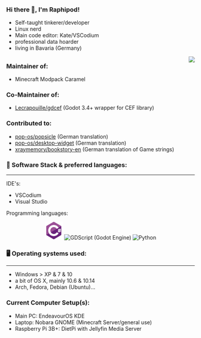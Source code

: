 ### Hi there 👋, I'm Raphipod!

+ Self-taught tinkerer/developer
+ Linux nerd
+ Main code editor: Kate/VSCodium
+ professional data hoarder
+ living in Bavaria (Germany)

<img align="right" src="https://media.tenor.com/images/ccb959edb41a02737755b2209ef7d97a/tenor.gif"/>

<!---

Doesn't work anymore. Pls fix...


<a href="https://github.com/raphipod">
  <img align="center" src="https://github-readme-stats.vercel.app/api?username=raphipod&count_private=true&show_icons=true&theme=onedark&hide_border=true&bg_color=000000&text_color=ffffff&title_color=595E5D" />
</a>
<a href="https://github.com/raphipod">
  <img align="center" src="https://github-readme-stats.vercel.app/api/top-langs/?username=raphipod&layout=compact&langs_count=8&theme=onedark&hide_border=true&bg_color=000000&text_color=ffffff&title_color=595E5D" />
</a>
-->
##

### Maintainer of:
- Minecraft Modpack Caramel

### Co-Maintainer of:
- [Lecrapouille/gdcef](https://github.com/Lecrapouille/gdcef) (Godot 3.4+ wrapper for CEF library)

### Contributed to:

- [pop-os/popsicle](https://github.com/pop-os/popsicle) (German translation)
- [pop-os/desktop-widget](https://github.com/pop-os/desktop-widget) (German translation)
- [xraymemory/bookstory-en](https://github.com/xraymemory/bookstory-en) (German translation of Game strings)

### 🧰  Software Stack & preferred languages:
_________________________________________
IDE's:

- VSCodium
- Visual Studio

Programming languages:

<p align="center">
  <img src="https://raw.githubusercontent.com/devicons/devicon/master/icons/csharp/csharp-original.svg" width="48" title="C#">
  <img src="https://godotengine.org/assets/press/icon_monochrome_dark.png" width="48" title="GDScript (Godot Engine)">
  <img src="https://1000marken.net/wp-content/uploads/2021/01/Python-emblem.svg" width="48" title="Python">
</p> 

### 🖥️ Operating systems used:
_________________________________________
- Windows > XP & 7 & 10
- a bit of OS X, mainly 10.6 & 10.14
- Arch, Fedora, Debian (Ubuntu)...

### Current Computer Setup(s): 

- Main PC: EndeavourOS KDE
- Laptop: Nobara GNOME (Minecraft Server/general use)
- Raspberry Pi 3B+: DietPi with Jellyfin Media Server

